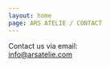 ```yaml
---
layout: home
page: ARS ATELIE / CONTACT
---
```


Contact us via email:<br> 
<a href="mailto:info@arsatelie.com">info@arsatelie.com</a>